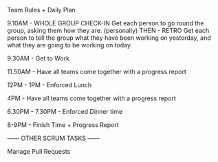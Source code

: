 Team Rules + Daily Plan

9.10AM - WHOLE GROUP CHECK-IN
 Get each person to go round the group, asking them how they are. (personally)
THEN - RETRO
Get each person to tell the group what they have been working on yesterday, and what they are going to be working on today.

9.30AM - Get to Work

11.50AM - Have all teams come together with a progress report

12PM - 1PM - Enforced Lunch

4PM - Have all teams come together with a progress report

6.30PM - 7.30PM - Enforced Dinner time

8-9PM - Finish Time + Progress Report


—— OTHER SCRUM TASKS —— 

Manage Pull Requests
